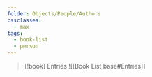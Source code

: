 ```yaml
---
folder: Objects/People/Authors
cssclasses:
  - max
tags:
  - book-list
  - person
---
```


> [!book] Entries
> ![[Book List.base#Entries]]
